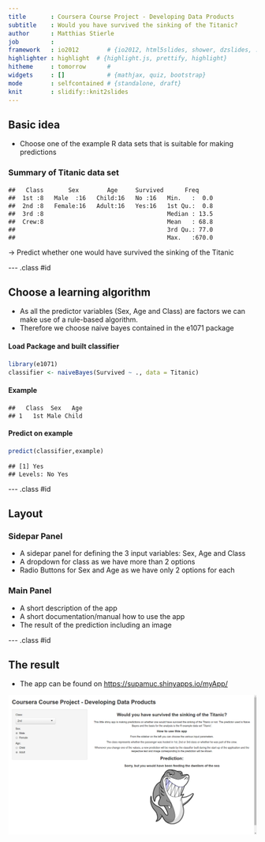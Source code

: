 ```yaml
---
title       : Coursera Course Project - Developing Data Products
subtitle    : Would you have survived the sinking of the Titanic?
author      : Matthias Stierle
job         : 
framework   : io2012        # {io2012, html5slides, shower, dzslides, ...}
highlighter : highlight  # {highlight.js, prettify, highlight}
hitheme     : tomorrow      # 
widgets     : []            # {mathjax, quiz, bootstrap}
mode        : selfcontained # {standalone, draft}
knit        : slidify::knit2slides
---  
```

<style>
.title-slide {
  background-color: #EDE0CF; /* #EDE0CF; ; #CA9F9D*/
}

.title-slide hgroup > h1{
 font-family: 'Oswald', 'Helvetica', sanserif; 
}

.title-slide hgroup > h1, 
.title-slide hgroup > h2 {
  color: #535E43 ;  /* ; #EF5150*/
}
</style>
## Basic idea

- Choose one of the example R data sets that is suitable for making predictions

### Summary of Titanic data set


```
##   Class       Sex        Age     Survived      Freq      
##  1st :8   Male  :16   Child:16   No :16   Min.   :  0.0  
##  2nd :8   Female:16   Adult:16   Yes:16   1st Qu.:  0.8  
##  3rd :8                                   Median : 13.5  
##  Crew:8                                   Mean   : 68.8  
##                                           3rd Qu.: 77.0  
##                                           Max.   :670.0
```
&#8594; Predict whether one would have survived the sinking of the Titanic

--- .class #id 
## Choose a learning algorithm
- As all the predictor variables (Sex, Age and Class) are factors we can make use of a rule-based algorithm.
- Therefore we choose naive bayes contained in the e1071 package

#### Load Package and built classifier

```r
library(e1071)
classifier <- naiveBayes(Survived ~ ., data = Titanic)
```
#### Example

```
##   Class  Sex   Age
## 1   1st Male Child
```
#### Predict on example

```r
predict(classifier,example)
```

```
## [1] Yes
## Levels: No Yes
```


--- .class #id 
## Layout
### Sidepar Panel
- A sidepar panel for defining the 3 input variables: Sex, Age and Class
- A dropdown for class as we have more than 2 options
- Radio Buttons for Sex and Age as we have only 2 options for each

### Main Panel
- A short description of the app
- A short documentation/manual how to use the app
- The result of the prediction including an image

--- .class #id 
## The result

- The app can be found on https://supamuc.shinyapps.io/myApp/

<img src="shark_screenshot.png" align ="center" alt="Drawing" style="width: 800px;"/>

